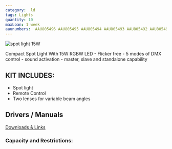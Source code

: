```yaml
---
category:  ld
tags: Lights
quantity: 10
maxLoan: 1 week
aaunumbers:  AAU805496 AAU805495 AAU805494 AAU805493 AAU805492 AAU805491 AAU805490 AAU805489 AAU805488 AAU805487
---
```

![spot light 15W](https://cdn-shop.adamhall.com/THUMBNAIL1/media/MARKEN/CAMEO/CLQS15RGBW/CLQS15RGBW_1.jpg)

Compact Spot Light With 15W RGBW LED - Flicker free - 5 modes of DMX control - sound activation - master, slave and standalone capability
## KIT INCLUDES:
-  Spot light
- Remote Control
- Two lenses for variable beam angles

## Drivers / Manuals
[Downloads & Links](https://www.cameolight.com/en/series/q-spot-series/2354/q-spot-15-rgbw-wh?c=2031)



### Capacity and Restrictions:

